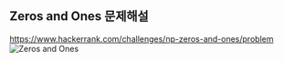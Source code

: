 Zeros and Ones 문제해설
-------------------------------------
https://www.hackerrank.com/challenges/np-zeros-and-ones/problem
![Zeros and Ones](https://user-images.githubusercontent.com/56715366/68336186-3a301680-0121-11ea-9eb3-b2af229ae39a.jpg)
